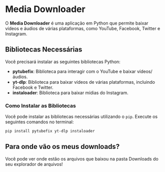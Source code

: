 ﻿# Media Downloader

O **Media Downloader** é uma aplicação em Python que permite baixar vídeos e áudios de várias plataformas, como YouTube, Facebook, Twitter e Instagram. 

## Bibliotecas Necessárias

Você precisará instalar as seguintes bibliotecas Python:

- **pytubefix**: Biblioteca para interagir com o YouTube e baixar vídeos/áudios.
- **yt-dlp**: Biblioteca para baixar vídeos de várias plataformas, incluindo Facebook e Twitter.
- **instaloader**: Biblioteca para baixar mídias do Instagram.

### Como Instalar as Bibliotecas

Você pode instalar as bibliotecas necessárias utilizando o `pip`. Execute os seguintes comandos no terminal:

```bash
pip install pytubefix yt-dlp instaloader
```
## Para onde vão os meus downloads?
Você pode ver onde estão os arquivos que baixou na pasta Downloads do seu explorador de arquivos! 
